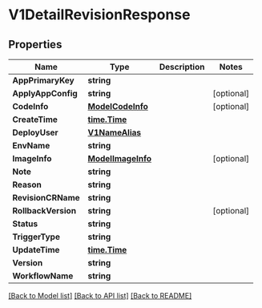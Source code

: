 # V1DetailRevisionResponse

## Properties

Name | Type | Description | Notes
------------ | ------------- | ------------- | -------------
**AppPrimaryKey** | **string** |  | 
**ApplyAppConfig** | **string** |  | [optional] 
**CodeInfo** | [**ModelCodeInfo**](ModelCodeInfo.md) |  | [optional] 
**CreateTime** | [**time.Time**](time.Time.md) |  | 
**DeployUser** | [**V1NameAlias**](V1NameAlias.md) |  | 
**EnvName** | **string** |  | 
**ImageInfo** | [**ModelImageInfo**](ModelImageInfo.md) |  | [optional] 
**Note** | **string** |  | 
**Reason** | **string** |  | 
**RevisionCRName** | **string** |  | 
**RollbackVersion** | **string** |  | [optional] 
**Status** | **string** |  | 
**TriggerType** | **string** |  | 
**UpdateTime** | [**time.Time**](time.Time.md) |  | 
**Version** | **string** |  | 
**WorkflowName** | **string** |  | 

[[Back to Model list]](../README.md#documentation-for-models) [[Back to API list]](../README.md#documentation-for-api-endpoints) [[Back to README]](../README.md)


